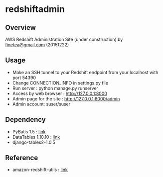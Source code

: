 # redshiftadmin

## Overview
AWS Redshift Administration Site (under construction)
by finetea@gmail.com (20151222)

## Usage
- Make an SSH tunnel to your Redshift endpoint from your localhost with port 54390
- Change CONNECTION_INFO in settings.py file
- Run server : python manage.py runserver
- Access by web browser : http://127.0.0.1:8000
- Admin page for the site : http://127.0.0.1:8000/admin
- Admin account: suser/suser



## Dependency
- PyBatis 1.5 : [link](https://github.com/manniwood/Pybatis)
- DataTables 1.10.10 : [link](https://www.datatables.net/)
- django-tables2-1.0.5

## Reference
- amazon-redshift-utils : [link](https://github.com/awslabs/amazon-redshift-utils)
